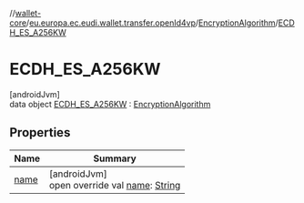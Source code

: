 //[wallet-core](../../../../index.md)/[eu.europa.ec.eudi.wallet.transfer.openId4vp](../../index.md)/[EncryptionAlgorithm](../index.md)/[ECDH_ES_A256KW](index.md)

# ECDH_ES_A256KW

[androidJvm]\
data object [ECDH_ES_A256KW](index.md) : [EncryptionAlgorithm](../index.md)

## Properties

| Name | Summary |
|---|---|
| [name](name.md) | [androidJvm]<br>open override val [name](name.md): [String](https://kotlinlang.org/api/latest/jvm/stdlib/kotlin-stdlib/kotlin/-string/index.html) |
